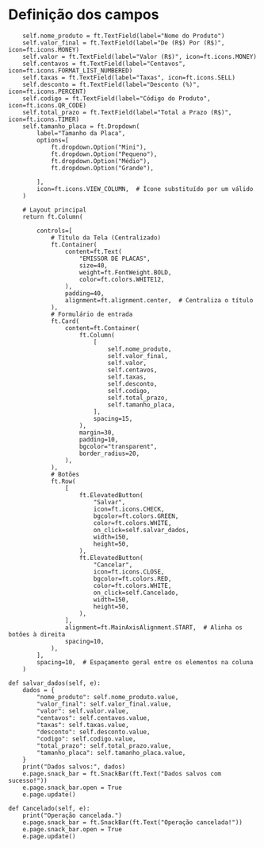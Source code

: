 # Definição dos campos
        self.nome_produto = ft.TextField(label="Nome do Produto")
        self.valor_final = ft.TextField(label="De (R$) Por (R$)", icon=ft.icons.MONEY)
        self.valor = ft.TextField(label="Valor (R$)", icon=ft.icons.MONEY)
        self.centavos = ft.TextField(label="Centavos", icon=ft.icons.FORMAT_LIST_NUMBERED)
        self.taxas = ft.TextField(label="Taxas", icon=ft.icons.SELL)
        self.desconto = ft.TextField(label="Desconto (%)", icon=ft.icons.PERCENT)
        self.codigo = ft.TextField(label="Código do Produto", icon=ft.icons.QR_CODE)
        self.total_prazo = ft.TextField(label="Total a Prazo (R$)", icon=ft.icons.TIMER)
        self.tamanho_placa = ft.Dropdown(
            label="Tamanho da Placa",
            options=[
                ft.dropdown.Option("Mini"),
                ft.dropdown.Option("Pequeno"),
                ft.dropdown.Option("Médio"),
                ft.dropdown.Option("Grande"),
                
            ],
            icon=ft.icons.VIEW_COLUMN,  # Ícone substituído por um válido
        )

        # Layout principal
        return ft.Column(

            controls=[
                # Título da Tela (Centralizado)
                ft.Container(
                    content=ft.Text(
                        "EMISSOR DE PLACAS",
                        size=40,
                        weight=ft.FontWeight.BOLD,
                        color=ft.colors.WHITE12,
                    ),
                    padding=40,
                    alignment=ft.alignment.center,  # Centraliza o título
                ),
                # Formulário de entrada
                ft.Card(
                    content=ft.Container(
                        ft.Column(
                            [
                                self.nome_produto,
                                self.valor_final,
                                self.valor,
                                self.centavos,
                                self.taxas,
                                self.desconto,
                                self.codigo,
                                self.total_prazo,
                                self.tamanho_placa,
                            ],
                            spacing=15,
                        ),
                        margin=30,
                        padding=10,
                        bgcolor="transparent",
                        border_radius=20,
                    ),
                ),
                # Botões
                ft.Row(
                    [
                        ft.ElevatedButton(
                            "Salvar",
                            icon=ft.icons.CHECK,
                            bgcolor=ft.colors.GREEN,
                            color=ft.colors.WHITE,
                            on_click=self.salvar_dados,
                            width=150,
                            height=50,
                        ),
                        ft.ElevatedButton(
                            "Cancelar",
                            icon=ft.icons.CLOSE,
                            bgcolor=ft.colors.RED,
                            color=ft.colors.WHITE,
                            on_click=self.Cancelado,
                            width=150,
                            height=50,                            
                        ),
                    ],
                    alignment=ft.MainAxisAlignment.START,  # Alinha os botões à direita
                    spacing=10,
                ),
            ],
            spacing=10,  # Espaçamento geral entre os elementos na coluna
        )

    def salvar_dados(self, e):
        dados = {
            "nome_produto": self.nome_produto.value,
            "valor_final": self.valor_final.value,
            "valor": self.valor.value,
            "centavos": self.centavos.value,
            "taxas": self.taxas.value,
            "desconto": self.desconto.value,
            "codigo": self.codigo.value,
            "total_prazo": self.total_prazo.value,
            "tamanho_placa": self.tamanho_placa.value,
        }
        print("Dados salvos:", dados)
        e.page.snack_bar = ft.SnackBar(ft.Text("Dados salvos com sucesso!"))
        e.page.snack_bar.open = True
        e.page.update()

    def Cancelado(self, e):
        print("Operação cancelada.")
        e.page.snack_bar = ft.SnackBar(ft.Text("Operação cancelada!"))
        e.page.snack_bar.open = True
        e.page.update()
